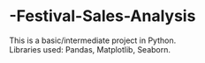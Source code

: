 # -Festival-Sales-Analysis
This is a basic/intermediate project in Python.<br>
Libraries used: Pandas, Matplotlib, Seaborn.
